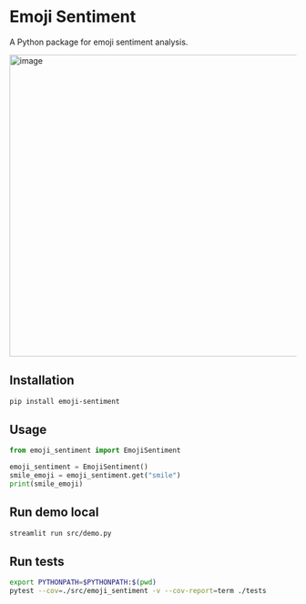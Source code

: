 # Emoji Sentiment

A Python package for emoji sentiment analysis.

<img width="531" alt="image" src="https://github.com/user-attachments/assets/5b53da6f-be97-4ec2-a2d5-dc09bd6f9917" />

## Installation

```bash
pip install emoji-sentiment
```

## Usage

```python
from emoji_sentiment import EmojiSentiment

emoji_sentiment = EmojiSentiment()
smile_emoji = emoji_sentiment.get("smile")
print(smile_emoji)
```

## Run demo local

```sh
streamlit run src/demo.py
```

## Run tests

```sh
export PYTHONPATH=$PYTHONPATH:$(pwd)
pytest --cov=./src/emoji_sentiment -v --cov-report=term ./tests
```
